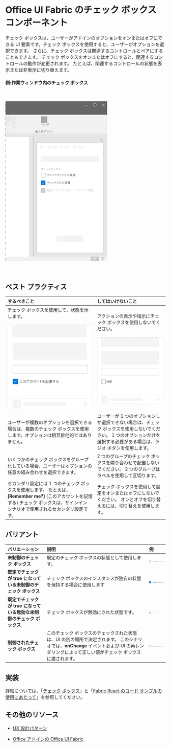 # <a name="checkbox-component-in-office-ui-fabric"></a>Office UI Fabric のチェック ボックス コンポーネント

チェック ボックスは、ユーザーがアドインのオプションをオンまたはオフにできる UI 要素です。チェック ボックスを使用すると、ユーザーがオプションを選択できます。 さらに、チェック ボックスは関連するコントロールとペアにすることもできます。 チェック ボックスをオンまたはオフにすると、関連するコントロールの動作が変更されます。 たとえば、関連するコントロールの状態を表示または非表示に切り替えます。
  
#### <a name="example-check-box-in-a-task-pane"></a>例:作業ウィンドウ内のチェック ボックス

<br/>

![チェック ボックスが表示された画像](../images/overview_withApp_checkbox.png)

<br/>

## <a name="best-practices"></a>ベスト プラクティス

|**するべきこと**|**してはいけないこと**|
|:------------|:--------------|
|チェック ボックスを使用して、状態を示します。<br/><br/>![チェック ボックスでするべきことの例](../images/checkboxDo.png)<br/>|アクションの表示や指示にチェック ボックスを使用しないでください。<br/><br/>![チェック ボックスでしてはいけないことの例](../images/checkboxDont.png)<br/>|
|ユーザーが複数のオプションを選択できる場合は、複数のチェック ボックスを使用します。オプションは相互排他的ではありません。|ユーザーが 1 つのオプションしか選択できない場合は、チェック ボックスを使用しないでください。 1 つのオプションだけを選択する必要がある場合は、ラジオ ボタンを使用します。|
|いくつかのチェック ボックスをグループ化している場合、ユーザーはオプションの任意の組み合わせを選択できます。|2 つのグループのチェック ボックスを隣り合わせで配置しないでください。 2 つのグループはラベルを使用して区切ります。|
|セカンダリ設定には 1 つのチェック ボックスを使用します。 たとえば、**[Remember me?]** (このアカウントを記憶する) チェック ボックスは、サインイン シナリオで使用されるセカンダリ設定です。|チェック ボックスを使用して設定をオンまたはオフにしないでください。 オンとオフを切り替えるには、切り替えを使用します。|

## <a name="variants"></a>バリアント

|**バリエーション**|**説明**|**例**|
|:------------|:--------------|:----------|
|**未制御のチェック ボックス**|既定のチェック ボックスの状態として使用します。 |![未制御のチェック ボックスの画像](../images/checkbox_unchecked.png)|
|**既定でチェックが true になっている未制御のチェック ボックス**|チェック ボックスのインスタンスが独自の状態を保持する場合に使用します |![既定でチェックが true になっている未制御のチェック ボックスの画像](../images/checkbox_checked.png)|
|**既定でチェックが true になっている無効な未制御のチェック ボックス**|チェック ボックスが無効にされた状態です。 |![既定でチェックが true になっている無効な未制御のチェック ボックスの画像](../images/checkbox_disabled.png)|
|**制御されたチェック ボックス**|このチェック ボックスのチェックされた状態は、UI の別の場所で決定されます。 このシナリオでは、**onChange** イベントおよび UI の再レンダリングによって正しい値がチェック ボックスに渡されます。 |![制御されたチェック ボックスの画像](../images/checkbox_unchecked.png)|

## <a name="implementation"></a>実装

詳細については、「[チェック ボックス](https://dev.office.com/fabric#/components/checkbox)」と「[Fabric React のコード サンプルの使用にあたって](https://github.com/OfficeDev/Word-Add-in-GettingStartedFabricReact)」を参照してください。

## <a name="additional-resources"></a>その他のリソース

- [UX 設計パターン](https://github.com/OfficeDev/Office-Add-in-UX-Design-Patterns-Code)

- [Office アドインの Office UI Fabric](office-ui-fabric.md)
